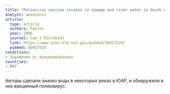 ```yaml
---
title: "Poliovirus vaccine strains in sewage and river water in South Africa"
analyst: amantonio
article:
  type: article
  authors: Pavlov
  year: 2006
  journal: Can J Microbiol
  link: https://www.ncbi.nlm.nih.gov/pubmed/16917529/
  pubmed: 16917529
conditions:
- Заражение от вакцинированных
countries:
- ЮАР
---
```


Авторы сделали анализ воды в некоторых реках в ЮАР, и обнаружили в них вакцинный полиовирус.
